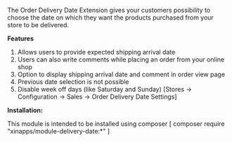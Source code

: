The Order Delivery Date Extension gives your customers possibility to choose the date on which they want the products purchased from your store to be delivered.

<b>Features</b>

1. Allows users to provide expected shipping arrival date
2. Users can also write comments while placing an order from your online shop
3. Option to display shipping arrival date and comment in order view page
4. Previous date selection is not possible
5. Disable week off days (like Saturday and Sunday) [Stores -> Configuration -> Sales -> Order Delivery Date Settings]


<b>Installation:</b>

This module is intended to be installed using composer [ composer require "xinapps/module-delivery-date:*" ]
